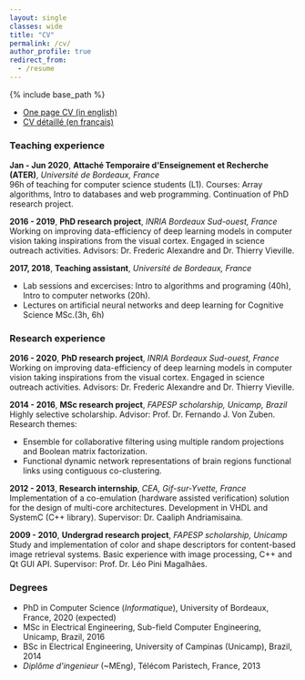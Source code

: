 ```yaml
---
layout: single
classes: wide
title: "CV"
permalink: /cv/
author_profile: true
redirect_from:
  - /resume
---
```


{% include base_path %}

* [One page CV (in english)](files/CV_EN_single.pdf)
* [CV détaillé (en français)](files/CV_FR.pdf)

### Teaching experience
__Jan - Jun 2020__, __Attaché Temporaire d'Enseignement et Recherche (ATER)__, _Université de Bordeaux, France_  
96h of teaching for computer science students (L1). Courses: Array algorithms, Intro to databases and web programming. Continuation of PhD research project.

__2016 - 2019__, __PhD research project__, _INRIA Bordeaux Sud-ouest, France_  
Working on improving data-efficiency of deep learning models in computer vision taking inspirations from the visual cortex. Engaged in science outreach activities. Advisors: Dr. Frederic Alexandre and Dr. Thierry Vieville.

__2017, 2018__, __Teaching assistant__, _Université de Bordeaux, France_
 - Lab sessions and excercises: Intro to algorithms and programing (40h), Intro to computer networks (20h). 
 - Lectures on artificial neural networks and deep learning for Cognitive Science MSc.(3h, 6h)

### Research experience
__2016 - 2020__, __PhD research project__, _INRIA Bordeaux Sud-ouest, France_  
Working on improving data-efficiency of deep learning models in computer vision taking inspirations from the visual cortex. Engaged in science outreach activities. Advisors: Dr. Frederic Alexandre and Dr. Thierry Vieville.


__2014 - 2016__, __MSc research project__, _FAPESP scholarship, Unicamp, Brazil_
Highly selective scholarship. Advisor: Prof. Dr. Fernando J. Von Zuben. Research themes:
 - Ensemble for collaborative filtering using multiple random projections and Boolean matrix factorization.
 - Functional dynamic network representations of brain regions functional links using contiguous co-clustering.


__2012 - 2013__, __Research internship__, _CEA, Gif-sur-Yvette, France_  
Implementation of a co-emulation (hardware assisted verification) solution for the design of multi-core architectures. Development in VHDL and SystemC (C++ library).
Supervisor: Dr. Caaliph Andriamisaina.


__2009 - 2010__, __Undergrad research project__, _FAPESP scholarship, Unicamp_
Study and implementation of color and shape descriptors for content-based image retrieval systems. Basic experience with image processing, C++ and Qt GUI API. Supervisor: Prof. Dr. Léo Pini Magalhães.

### Degrees
* PhD in Computer Science (*Informatique*), University of Bordeaux, France, 2020 (expected)
* MSc in Electrical Engineering, Sub-field Computer Engineering, Unicamp, Brazil, 2016
* BSc in Electrical Engineering, University of Campinas (Unicamp), Brazil, 2014
* *Diplôme d'ingenieur* (~MEng), Télécom Paristech, France, 2013




<!--
Publications
======
   <ul>{% for post in site.publications %}
    {% include archive-single-cv.html %}
  {% endfor %}</ul> 

Teaching
======
  <ul>{% for post in site.teaching %}
    {% include archive-single-cv.html %}
  {% endfor %}</ul>  

Talks
======
  <ul>{% for post in site.talks %}
    {% include archive-single-talk-cv.html %}
  {% endfor %}</ul>
-->
